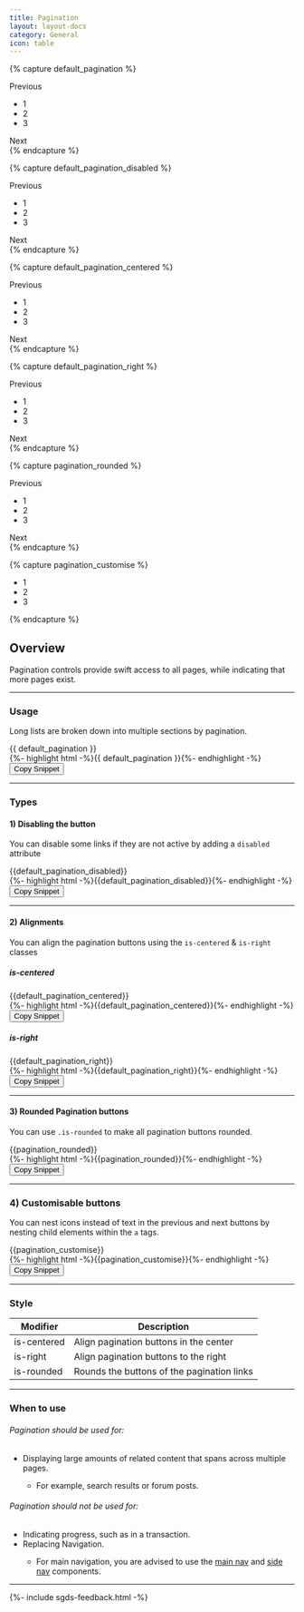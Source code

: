 ```yaml
---
title: Pagination
layout: layout-docs
category: General
icon: table
---
```


{% capture default_pagination %}
<nav class="sgds-pagination" role="navigation" aria-label="pagination">
    <a class="sgds-pagination-previous">Previous</a>
    <ul class="sgds-pagination-list">
        <li class="sgds-pagination-link is-current">1</li>
        <li class="sgds-pagination-link">2</li>
        <li class="sgds-pagination-link">3</li>
    </ul>
    <a class="sgds-pagination-next">Next</a>
</nav>
{% endcapture %}

{% capture default_pagination_disabled %}
<nav class="sgds-pagination is-right" role="navigation" aria-label="pagination">
    <a class="sgds-pagination-previous" disabled>Previous</a>
    <ul class="sgds-pagination-list">
        <li class="sgds-pagination-link is-current">1</li>
        <li class="sgds-pagination-link">2</li>
        <li class="sgds-pagination-link">3</li>
    </ul>
    <a class="sgds-pagination-next">Next</a>
</nav>
{% endcapture %}

{% capture default_pagination_centered %}
<nav class="sgds-pagination is-centered" role="navigation" aria-label="pagination">
    <a class="sgds-pagination-previous" disabled>Previous</a>
    <ul class="sgds-pagination-list">
        <li class="sgds-pagination-link is-current">1</li>
        <li class="sgds-pagination-link">2</li>
        <li class="sgds-pagination-link">3</li>
    </ul>
    <a class="sgds-pagination-next">Next</a>
</nav>
{% endcapture %}

{% capture default_pagination_right %}
<nav class="sgds-pagination is-right" role="navigation" aria-label="pagination">
    <a class="sgds-pagination-previous" disabled>Previous</a>
    <ul class="sgds-pagination-list">
        <li class="sgds-pagination-link is-current">1</li>
        <li class="sgds-pagination-link">2</li>
        <li class="sgds-pagination-link">3</li>
    </ul>
    <a class="sgds-pagination-next">Next</a>
</nav>
{% endcapture %}

{% capture pagination_rounded %}
<nav class="sgds-pagination is-rounded" role="navigation" aria-label="pagination">
    <a class="sgds-pagination-previous">Previous</a>
    <ul class="sgds-pagination-list">
        <li class="sgds-pagination-link is-current">1</li>
        <li class="sgds-pagination-link">2</li>
        <li class="sgds-pagination-link">3</li>
    </ul>
    <a class="sgds-pagination-next">Next</a>
</nav>
{% endcapture %}

{% capture pagination_customise %}
<nav class="sgds-pagination" role="navigation" aria-label="pagination">
    <a class="sgds-pagination-previous">
        <span class="sgds-icon sgds-icon-arrow-left is-size-5"></span>
    </a>
    <ul class="sgds-pagination-list">
        <li class="sgds-pagination-link">1</li>
        <li class="sgds-pagination-link is-current">2</li>
        <li class="sgds-pagination-link">3</li>
    </ul>
    <a class="sgds-pagination-next">
        <span class="sgds-icon sgds-icon-arrow-right is-size-5"></span>
    </a>
</nav>
{% endcapture %}

<h2>Overview</h2>
<p>
    Pagination controls provide swift access to all pages, while indicating that more pages exist.
</p>

<hr/>

<h3>Usage</h3>
<p>Long lists are broken down into multiple sections by pagination.</p>

<div class="sgds-example-others">{{ default_pagination }}</div>
{%- highlight html -%}{{ default_pagination }}{%- endhighlight -%}
<button
    class="sgds-button clipboard-btn is-primary is-outlined"
    data-clipboard-target=".highlight0"
>
    Copy Snippet
</button>

<hr/>

<h3>Types</h3>

<h4>1) Disabling the button</h4>
<p>You can disable some links if they are not active by adding a <code>disabled</code> attribute</p>
<div class="sgds-example-others">{{default_pagination_disabled}}</div>
{%- highlight html -%}{{default_pagination_disabled}}{%- endhighlight -%}
<button
    class="sgds-button clipboard-btn is-primary is-outlined"
    data-clipboard-target=".highlight1"
>Copy Snippet</button>
<hr/>


<h4>2) Alignments</h4>
<p>You can align the pagination buttons using the <code>is-centered</code> & <code>is-right</code> classes</p>
<h5>is-centered</h5>
<div class="sgds-example-others">{{default_pagination_centered}}</div>
{%- highlight html -%}{{default_pagination_centered}}{%- endhighlight -%}
<button
    class="sgds-button clipboard-btn is-primary is-outlined"
    data-clipboard-target=".highlight2"
>Copy Snippet</button>

<h5>is-right</h5>
<div class="sgds-example-others">{{default_pagination_right}}</div>
{%- highlight html -%}{{default_pagination_right}}{%- endhighlight -%}
<button
    class="sgds-button clipboard-btn is-primary is-outlined"
    data-clipboard-target=".highlight3"
>Copy Snippet</button>
<hr/>

<h4>3) Rounded Pagination buttons</h4>
<p>You can use <code>.is-rounded</code> to make all pagination buttons rounded.</p>
<div class="sgds-example-others">{{pagination_rounded}}</div>
{%- highlight html -%}{{pagination_rounded}}{%- endhighlight -%}
<button
    class="sgds-button clipboard-btn is-primary is-outlined"
    data-clipboard-target=".highlight4"
>Copy Snippet</button>

<hr/>

<h3>4) Customisable buttons</h3>
<p>
    You can nest icons instead of text in the previous and next buttons by nesting child elements
    within the <code>a</code> tags.
</p>
<div class="sgds-example-others">{{pagination_customise}}</div>
{%- highlight html -%}{{pagination_customise}}{%- endhighlight -%}
<button
    class="sgds-button clipboard-btn is-primary is-outlined"
    data-clipboard-target=".highlight5"
>
    Copy Snippet
</button>

<hr/>

<h3>Style</h3>
<table class="table">
    <thead>
        <tr>
            <th>Modifier</th>
            <th>Description</th>
        </tr>
    </thead>
    <tbody>
        <tr>
            <td>is-centered</td>
            <td>Align pagination buttons in the center</td>
        </tr>
        <tr>
            <td>is-right</td>
            <td>Align pagination buttons to the right</td>
        </tr>
        <tr>
            <td>is-rounded</td>
            <td>Rounds the buttons of the pagination links</td>
        </tr>
    </tbody>
</table>

<hr/>

<h3>When to use</h3>

<h6>Pagination should be used for:</h6>
<ul>
    <li>Displaying large amounts of related content that spans across multiple pages.</li>
    <ul>
      <li>For example, search results or forum posts.</li>
    </ul>
</ul>

<h6>Pagination should not be used for:</h6>
<ul>
    <li>Indicating progress, such as in a transaction.</li>
    <li>Replacing Navigation.</li>
    <ul>
      <li>For main navigation, you are advised to use the 
          <a href="/docs/main-nav/">main nav</a> and 
          <a href="/docs/side-nav/">side nav</a> components.</li>
    </ul>
</ul>

<hr/>

{%- include sgds-feedback.html -%}